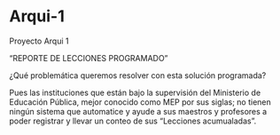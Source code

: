 # Arqui-1
Proyecto Arqui 1

“REPORTE DE LECCIONES PROGRAMADO” 

¿Qué problemática queremos resolver con esta solución programada?

Pues las instituciones que están bajo la supervisión del Ministerio de Educación Pública, mejor conocido como MEP por sus siglas; no tienen ningún sistema que automatice y ayude a sus maestros y profesores a poder registrar y llevar un conteo de sus “Lecciones acumualadas”. 

